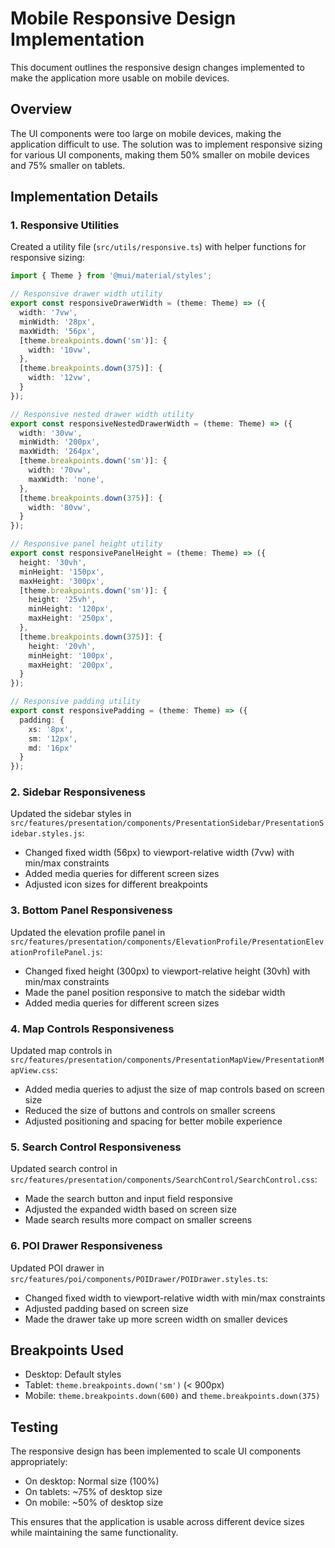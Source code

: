 # Mobile Responsive Design Implementation

This document outlines the responsive design changes implemented to make the application more usable on mobile devices.

## Overview

The UI components were too large on mobile devices, making the application difficult to use. The solution was to implement responsive sizing for various UI components, making them 50% smaller on mobile devices and 75% smaller on tablets.

## Implementation Details

### 1. Responsive Utilities

Created a utility file (`src/utils/responsive.ts`) with helper functions for responsive sizing:

```typescript
import { Theme } from '@mui/material/styles';

// Responsive drawer width utility
export const responsiveDrawerWidth = (theme: Theme) => ({
  width: '7vw',
  minWidth: '28px',
  maxWidth: '56px',
  [theme.breakpoints.down('sm')]: {
    width: '10vw',
  },
  [theme.breakpoints.down(375)]: {
    width: '12vw',
  }
});

// Responsive nested drawer width utility
export const responsiveNestedDrawerWidth = (theme: Theme) => ({
  width: '30vw',
  minWidth: '200px',
  maxWidth: '264px',
  [theme.breakpoints.down('sm')]: {
    width: '70vw',
    maxWidth: 'none',
  },
  [theme.breakpoints.down(375)]: {
    width: '80vw',
  }
});

// Responsive panel height utility
export const responsivePanelHeight = (theme: Theme) => ({
  height: '30vh',
  minHeight: '150px',
  maxHeight: '300px',
  [theme.breakpoints.down('sm')]: {
    height: '25vh',
    minHeight: '120px',
    maxHeight: '250px',
  },
  [theme.breakpoints.down(375)]: {
    height: '20vh',
    minHeight: '100px',
    maxHeight: '200px',
  }
});

// Responsive padding utility
export const responsivePadding = (theme: Theme) => ({
  padding: {
    xs: '8px',
    sm: '12px',
    md: '16px'
  }
});
```

### 2. Sidebar Responsiveness

Updated the sidebar styles in `src/features/presentation/components/PresentationSidebar/PresentationSidebar.styles.js`:

- Changed fixed width (56px) to viewport-relative width (7vw) with min/max constraints
- Added media queries for different screen sizes
- Adjusted icon sizes for different breakpoints

### 3. Bottom Panel Responsiveness

Updated the elevation profile panel in `src/features/presentation/components/ElevationProfile/PresentationElevationProfilePanel.js`:

- Changed fixed height (300px) to viewport-relative height (30vh) with min/max constraints
- Made the panel position responsive to match the sidebar width
- Added media queries for different screen sizes

### 4. Map Controls Responsiveness

Updated map controls in `src/features/presentation/components/PresentationMapView/PresentationMapView.css`:

- Added media queries to adjust the size of map controls based on screen size
- Reduced the size of buttons and controls on smaller screens
- Adjusted positioning and spacing for better mobile experience

### 5. Search Control Responsiveness

Updated search control in `src/features/presentation/components/SearchControl/SearchControl.css`:

- Made the search button and input field responsive
- Adjusted the expanded width based on screen size
- Made search results more compact on smaller screens

### 6. POI Drawer Responsiveness

Updated POI drawer in `src/features/poi/components/POIDrawer/POIDrawer.styles.ts`:

- Changed fixed width to viewport-relative width with min/max constraints
- Adjusted padding based on screen size
- Made the drawer take up more screen width on smaller devices

## Breakpoints Used

- Desktop: Default styles
- Tablet: `theme.breakpoints.down('sm')` (< 900px)
- Mobile: `theme.breakpoints.down(600)` and `theme.breakpoints.down(375)`

## Testing

The responsive design has been implemented to scale UI components appropriately:
- On desktop: Normal size (100%)
- On tablets: ~75% of desktop size
- On mobile: ~50% of desktop size

This ensures that the application is usable across different device sizes while maintaining the same functionality.
